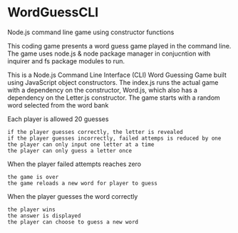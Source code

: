 # WordGuessCLI
Node.js command line game using constructor functions

This coding game presents a word guess game played in the command line. 
The game uses node.js & node package manager in conjucntion with inquirer and fs package modules to run.


This is a Node.js Command Line Interface (CLI) Word Guessing Game built using JavaScript object constructors. The index.js runs the actual game with a dependency on the constructor, Word.js, which also has a dependency on the Letter.js constructor.
The game starts with a random word selected from the word bank

Each player is allowed 20 guesses

    if the player guesses correctly, the letter is revealed
    if the player guesses incorrectly, failed attemps is reduced by one
    the player can only input one letter at a time
    the player can only guess a letter once

When the player failed attempts reaches zero

    the game is over
    the game reloads a new word for player to guess

When the player guesses the word correctly

    the player wins
    the answer is displayed
    the player can choose to guess a new word
